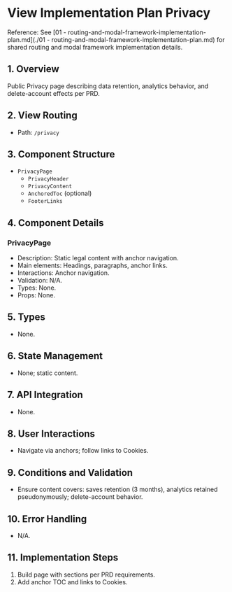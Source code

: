 # View Implementation Plan Privacy

Reference: See [01 - routing-and-modal-framework-implementation-plan.md](./01 - routing-and-modal-framework-implementation-plan.md) for shared routing and modal framework implementation details.

## 1. Overview
Public Privacy page describing data retention, analytics behavior, and delete-account effects per PRD.

## 2. View Routing
- Path: `/privacy`

## 3. Component Structure
- `PrivacyPage`
  - `PrivacyHeader`
  - `PrivacyContent`
  - `AnchoredToc` (optional)
  - `FooterLinks`

## 4. Component Details
### PrivacyPage
- Description: Static legal content with anchor navigation.
- Main elements: Headings, paragraphs, anchor links.
- Interactions: Anchor navigation.
- Validation: N/A.
- Types: None.
- Props: None.

## 5. Types
- None.

## 6. State Management
- None; static content.

## 7. API Integration
- None.

## 8. User Interactions
- Navigate via anchors; follow links to Cookies.

## 9. Conditions and Validation
- Ensure content covers: saves retention (3 months), analytics retained pseudonymously; delete-account behavior.

## 10. Error Handling
- N/A.

## 11. Implementation Steps
1. Build page with sections per PRD requirements.
2. Add anchor TOC and links to Cookies.
